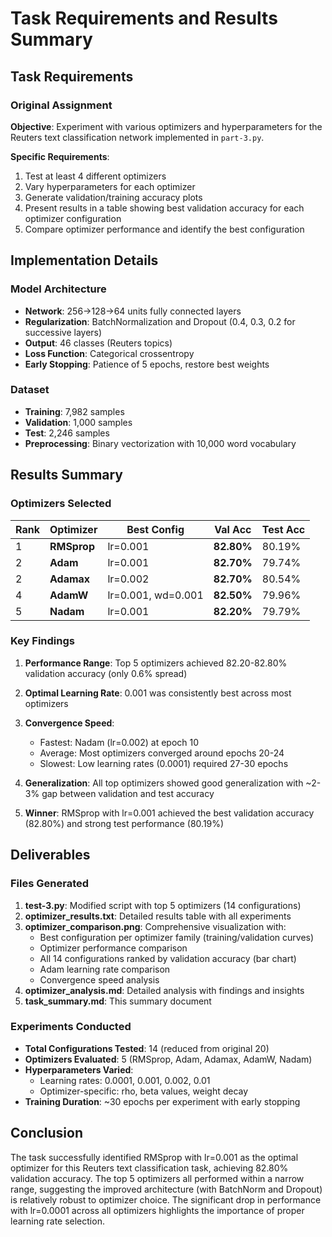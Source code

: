 # Task Requirements and Results Summary

## Task Requirements

### Original Assignment
**Objective**: Experiment with various optimizers and hyperparameters for the Reuters text classification network implemented in `part-3.py`.

**Specific Requirements**:
1. Test at least 4 different optimizers
2. Vary hyperparameters for each optimizer
3. Generate validation/training accuracy plots
4. Present results in a table showing best validation accuracy for each optimizer configuration
5. Compare optimizer performance and identify the best configuration

## Implementation Details

### Model Architecture
- **Network**: 256→128→64 units fully connected layers
- **Regularization**: BatchNormalization and Dropout (0.4, 0.3, 0.2 for successive layers)
- **Output**: 46 classes (Reuters topics)
- **Loss Function**: Categorical crossentropy
- **Early Stopping**: Patience of 5 epochs, restore best weights

### Dataset
- **Training**: 7,982 samples
- **Validation**: 1,000 samples  
- **Test**: 2,246 samples
- **Preprocessing**: Binary vectorization with 10,000 word vocabulary

## Results Summary

### Optimizers Selected

| Rank | Optimizer | Best Config | Val Acc | Test Acc |
|------|-----------|-------------|---------|----------|
| 1 | **RMSprop** | lr=0.001 | **82.80%** | 80.19% |
| 2 | **Adam** | lr=0.001 | **82.70%** | 79.74% |
| 2 | **Adamax** | lr=0.002 | **82.70%** | 80.54% |
| 4 | **AdamW** | lr=0.001, wd=0.001 | **82.50%** | 79.96% |
| 5 | **Nadam** | lr=0.001 | **82.20%** | 79.79% |

### Key Findings

1. **Performance Range**: Top 5 optimizers achieved 82.20-82.80% validation accuracy (only 0.6% spread)

2. **Optimal Learning Rate**: 0.001 was consistently best across most optimizers

3. **Convergence Speed**: 
   - Fastest: Nadam (lr=0.002) at epoch 10
   - Average: Most optimizers converged around epochs 20-24
   - Slowest: Low learning rates (0.0001) required 27-30 epochs

4. **Generalization**: All top optimizers showed good generalization with ~2-3% gap between validation and test accuracy

5. **Winner**: RMSprop with lr=0.001 achieved the best validation accuracy (82.80%) and strong test performance (80.19%)

## Deliverables

### Files Generated
1. **test-3.py**: Modified script with top 5 optimizers (14 configurations)
2. **optimizer_results.txt**: Detailed results table with all experiments
3. **optimizer_comparison.png**: Comprehensive visualization with:
   - Best configuration per optimizer family (training/validation curves)
   - Optimizer performance comparison
   - All 14 configurations ranked by validation accuracy (bar chart)
   - Adam learning rate comparison
   - Convergence speed analysis
4. **optimizer_analysis.md**: Detailed analysis with findings and insights
5. **task_summary.md**: This summary document

### Experiments Conducted
- **Total Configurations Tested**: 14 (reduced from original 20)
- **Optimizers Evaluated**: 5 (RMSprop, Adam, Adamax, AdamW, Nadam)
- **Hyperparameters Varied**: 
  - Learning rates: 0.0001, 0.001, 0.002, 0.01
  - Optimizer-specific: rho, beta values, weight decay
- **Training Duration**: ~30 epochs per experiment with early stopping

## Conclusion

The task successfully identified RMSprop with lr=0.001 as the optimal optimizer for this Reuters text classification task, achieving 82.80% validation accuracy. The top 5 optimizers all performed within a narrow range, suggesting the improved architecture (with BatchNorm and Dropout) is relatively robust to optimizer choice. The significant drop in performance with lr=0.0001 across all optimizers highlights the importance of proper learning rate selection.